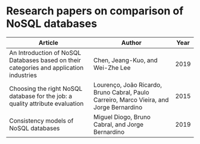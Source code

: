 # Research papers on comparison of NoSQL databases
| Article                                                      | Author                                                       | Year |
| ------------------------------------------------------------ | ------------------------------------------------------------ | ---- |
| An Introduction of NoSQL Databases based on their categories and application industries | Chen, Jeang-Kuo, and Wei-Zhe Lee                             | 2019 |
| Choosing the right NoSQL database for the job: a quality attribute evaluation | Lourenço, João Ricardo, Bruno Cabral, Paulo Carreiro, Marco Vieira, and Jorge Bernardino | 2015 |
| Consistency models of NoSQL databases                        | Miguel Diogo, Bruno Cabral, and Jorge Bernardino             | 2019 |

